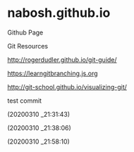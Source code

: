 # nabosh.github.io
Github Page

Git Resources

http://rogerdudler.github.io/git-guide/

https://learngitbranching.js.org

http://git-school.github.io/visualizing-git/

test commit

(20200310 _21:31:43)

(20200310 _21:38:06)

(20200310 _21:58:10)